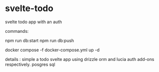# svelte-todo
svelte todo app with an auth


commands: 

npm run db:start 
npm run db:push 

docker compose -f docker-compose.yml up -d

details :
simple a todo svelte app using drizzle orm and lucia auth add-ons respectively. 
posgres sql 

